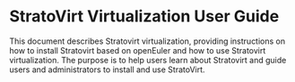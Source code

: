 # StratoVirt Virtualization User Guide

This document describes Stratovirt virtualization, providing instructions on how to install Stratovirt based on openEuler and how to use Stratovirt virtualization. The purpose is to help users learn about Stratovirt and guide users and administrators to install and use StratoVirt.

